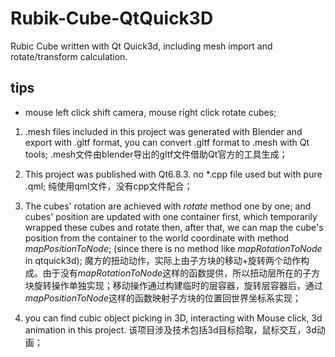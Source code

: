 # Rubik-Cube-QtQuick3D
Rubic Cube written with Qt Quick3d, including mesh import and rotate/transform calculation.

## tips
* mouse left click shift camera, mouse right click rotate cubes;

 
1.   .mesh files included in this project was generated with Blender and export with .gltf format, you can convert .gltf format to .mesh with Qt tools;
.mesh文件由blender导出的gltf文件借助Qt官方的工具生成；

2. This project was published with Qt6.8.3.  no *.cpp file used but with pure .qml;
纯使用qml文件，没有cpp文件配合；
3. The cubes' rotation are achieved with *rotate* method one by one; and cubes' position are updated with one container first, which temporarily wrapped these cubes and rotate then, after that, we can map the cube's position from the container to the world coordinate with method *mapPositionToNode*; (since there is no method like *mapRotationToNode* in qtquick3d);
魔方的扭动动作，实际上由子方块的移动+旋转两个动作构成。由于没有*mapRotationToNode*这样的函数提供，所以扭动层所在的子方块旋转操作单独实现；移动操作通过构建临时的层容器，旋转层容器后，通过*mapPositionToNode*这样的函数映射子方块的位置回世界坐标系实现；
4. you can find cubic object picking in 3D, interacting with Mouse click, 3d animation in this project.
该项目涉及技术包括3d目标拾取，鼠标交互，3d动画；


